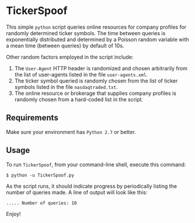 # TickerSpoof

This simple `python` script queries online resources for company profiles for randomly determined ticker symbols.
The time between queries is exponentially distributed and determined by a Poisson random variable with a mean
time (between queries) by default of 10s.

Other random factors employed in the script include:

1. The `User-Agent` HTTP header is randomized and chosen arbitrarily from the list of user-agents listed in the file `user-agents.xml`.
1. The ticker symbol queried is randomly chosen from the list of ticker symbols listed in the file `nasdaqtraded.txt`.
1. The online resource or brokerage that supplies company profiles is randomly chosen from a hard-coded list in the script.

## Requirements

Make sure your environment has `Python 2.7` or better.

## Usage

To run `TickerSpoof`, from your command-line shell, execute this command:

    $ python -u TickerSpoof.py

As the script runs, it should indicate progress by periodically listing the number of queries made.
A line of output will look like this:

    ..... Number of queries: 10

Enjoy!
